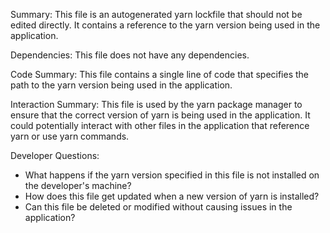 Summary:
This file is an autogenerated yarn lockfile that should not be edited directly. It contains a reference to the yarn version being used in the application.

Dependencies:
This file does not have any dependencies.

Code Summary:
This file contains a single line of code that specifies the path to the yarn version being used in the application.

Interaction Summary:
This file is used by the yarn package manager to ensure that the correct version of yarn is being used in the application. It could potentially interact with other files in the application that reference yarn or use yarn commands.

Developer Questions:
- What happens if the yarn version specified in this file is not installed on the developer's machine?
- How does this file get updated when a new version of yarn is installed?
- Can this file be deleted or modified without causing issues in the application?